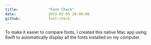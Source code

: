 ```yaml
---
title:  			"Font Check"
date:   			2015-02-05 20:00:00
github: 			font-check
---
```

To make it easier to compare fonts, I created this native Mac app using Swift to automatically display all the fonts installed on my computer.